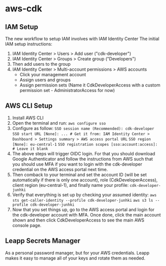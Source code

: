 # aws-cdk

## IAM Setup

The new workflow to setup IAM involves with IAM Identity Center
The initial IAM setup instructions:

1. IAM Identity Center > Users > Add user ("cdk-developer")
2. IAM Identity Center > Groups > Create group ("Developers")
3. Then add users to the group
4. IAM Identity Center > Multi-account permissions > AWS accounts
   - Click your management account
   - Assign users and groups
   - Assign permission sets (Name it CdkDeveloperAccess with a custom permission set - AdministratorAccess for now)

## AWS CLI Setup

1. Install AWS CLI
2. Open the terminal and run: `aws configure sso`
3. Configure as follow:
`SSO session name (Recommended): cdk-developer`
`SSO start URL [None]: ... # Get it from: IAM Identity Center > Dashboard > Settings summary > AWS access portal URL`
`SSO region [None]: eu-central-1`
`SSO registration scopes [sso:account:access]: # Leave it blank`
4. The above steps will trigger OIDC login. For that you should download Google Authenticator and follow the instructions from AWS such that you should use MFA if you want to login with the cdk-developer credential on the AWS access portal next time.
5. Then comback to your terminal and set the account ID (will be set automatically if there is only one account), role (CdkDeveloperAccess), client region (eu-central-1), and finally name your profile: `cdk-developer-junhki`
6. Verify that everything is set up by checking your assumed identity:
`aws sts get-caller-identity --profile cdk-developer-junhki`
`aws s3 ls --profile cdk-developer-junhki`
7. Now that you set things up, go to the AWS access portal and login for the cdk-developer account with MFA. Once done, click the main account shown and then click CdkDeveloperAccess to see the main AWS console page.

## Leapp Secrets Manager

As a personal password manager, but for your AWS credentials. Leapp makes it easy to manage all of your keys and rotate them as needed.
